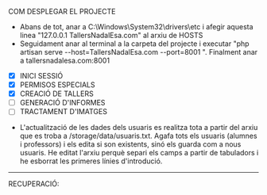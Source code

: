 COM DESPLEGAR EL PROJECTE

-   Abans de tot, anar a C:\Windows\System32\drivers\etc i afegir aquesta linea "127.0.0.1 TallersNadalEsa.com" al arxiu de HOSTS
-   Seguidament anar al terminal a la carpeta del projecte i executar "php artisan serve --host=TallersNadalEsa.com --port=8001 ".
Finalment anar a tallersnadalesa.com:8001

- [x] INICI SESSIÓ
- [x] PERMISOS ESPECIALS
- [x] CREACIÓ DE TALLERS
- [ ] GENERACIÓ D'INFORMES
- [ ] TRACTAMENT D'IMATGES

-   L'actualització de les dades dels usuaris es realitza tota a partir del arxiu que es troba a /storage/data/usuaris.txt. Agafa tots els usuaris (alumnes i professors) i els edita si son existents, sinó els guarda com a nous usuaris. He editat l'arxiu perquè separi els camps a partir de tabuladors i he esborrat les primeres línies d'introdució.

---------------------
RECUPERACIÓ:

